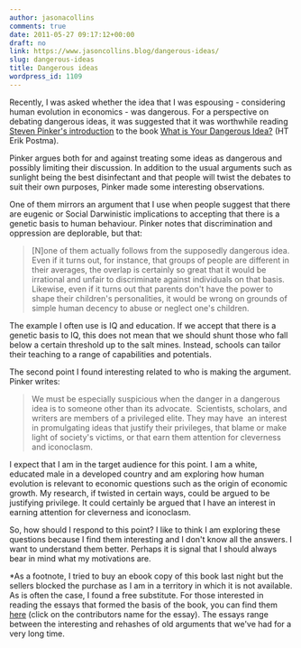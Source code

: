 ```yaml
---
author: jasonacollins
comments: true
date: 2011-05-27 09:17:12+00:00
draft: no
link: https://www.jasoncollins.blog/dangerous-ideas/
slug: dangerous-ideas
title: Dangerous ideas
wordpress_id: 1109
---
```


Recently, I was asked whether the idea that I was espousing - considering human evolution in economics - was dangerous. For a perspective on debating dangerous ideas, it was suggested that it was worthwhile reading [Steven Pinker's introduction](http://edge.org/conversation/preface-to-dangerous-ideas) to the book [What is Your Dangerous Idea?](http://www.edge.org/3rd_culture/dangerous08/dangerous08_index.html) (HT Erik Postma).

Pinker argues both for and against treating some ideas as dangerous and possibly limiting their discussion. In addition to the usual arguments such as sunlight being the best disinfectant and that people will twist the debates to suit their own purposes, Pinker made some interesting observations.

One of them mirrors an argument that I use when people suggest that there are eugenic or Social Darwinistic implications to accepting that there is a genetic basis to human behaviour. Pinker notes that discrimination and oppression are deplorable, but that:


<blockquote>[N]one of them actually follows from the supposedly dangerous idea. Even if it turns out, for instance, that groups of people are different in their averages, the overlap is certainly so great that it would be irrational and unfair to discriminate against individuals on that basis. Likewise, even if it turns out that parents don't have the power to shape their children's personalities, it would be wrong on grounds of simple human decency to abuse or neglect one's children.</blockquote>


The example I often use is IQ and education. If we accept that there is a genetic basis to IQ, this does not mean that we should shunt those who fall below a certain threshold up to the salt mines. Instead, schools can tailor their teaching to a range of capabilities and potentials.

The second point I found interesting related to who is making the argument. Pinker writes:


<blockquote>We must be especially suspicious when the danger in a dangerous idea is to someone other than its advocate.  Scientists, scholars, and writers are members of a privileged elite. They may have  an interest in promulgating ideas that justify their privileges, that blame or make light of society's victims, or that earn them attention for cleverness and iconoclasm.</blockquote>


I expect that I am in the target audience for this point. I am a white, educated male in a developed country and am exploring how human evolution is relevant to economic questions such as the origin of economic growth. My research, if twisted in certain ways, could be argued to be justifying privilege. It could certainly be argued that I have an interest in earning attention for cleverness and iconoclasm.

So, how should I respond to this point? I like to think I am exploring these questions because I find them interesting and I don't know all the answers. I want to understand them better. Perhaps it is signal that I should always bear in mind what my motivations are.

*As a footnote, I tried to buy an ebook copy of this book last night but the sellers blocked the purchase as I am in a territory in which it is not available. As is often the case, I found a free substitute. For those interested in reading the essays that formed the basis of the book, you can find them [here](http://www.edge.org/3rd_culture/dangerous08/dangerous08_index.html) (click on the contributors name for the essay). The essays range between the interesting and rehashes of old arguments that we've had for a very long time.
